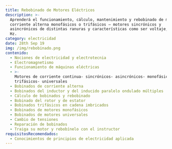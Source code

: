 ```yaml
---
title: Rebobinado de Motores Eléctricos
description: >-
  Aprenderá el funcionamiento, cálculo, mantenimiento y rebobinado de motores de
  corriente alterna monofásicos o trifásicos – motores sincrónicos y
  asincrónicos de distintas ranuras y características como ser voltaje, rpm y
  Hz.
category: electricidad
date: 28th Sep 19
img: /img/rebobinado.png
contenido:
  - Nociones de electricidad y electrotecnia
  - Electromagnetismo
  - Funcionamiento de máquinas eléctricas
  - >-
    Motores de corriente continua- sincrónicos- asincrónicos- monofásicos –
    trifásicos- universales
  - Bobinados de corriente alterna
  - Bobinados del inductor y del inducido paralelo ondulado múltiples
  - Cálculo de bobinados y rebobinado
  - Bobinado del rotor y de estator
  - Bobinados trifásicos en cadena imbricados
  - Bobinados de motores monofásicos
  - Bobinados de motores universales
  - Cambio de tensiones
  - Reparación de bobinados
  - Traiga su motor y rebobínelo con el instructor
requisitosRecomendados:
  - Conocimientos de principios de electricidad aplicada
---
```


